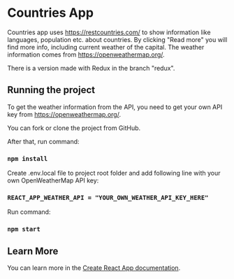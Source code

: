 # Countries App

Countries app uses https://restcountries.com/ to show information like languages, population etc. about countries. By clicking "Read more" you will find more info, including current weather of the capital. The weather information comes from https://openweathermap.org/.

There is a version made with Redux in the branch "redux".

## Running the project

To get the weather information from the API, you need to get your own API key from https://openweathermap.org/.

You can fork or clone the project from GitHub.

After that, run command:

### `npm install`

Create .env.local file to project root folder and add following line with your own OpenWeatherMap API key:

### `REACT_APP_WEATHER_API = "YOUR_OWN_WEATHER_API_KEY_HERE"`

Run command:

### `npm start`

## Learn More

You can learn more in the [Create React App documentation](https://facebook.github.io/create-react-app/docs/getting-started).
